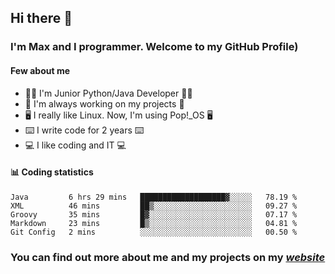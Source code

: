 ## Hi there 👋
### I'm Max and I programmer. Welcome to my GitHub Profile)

#### **Few about me**
- 👨‍💻 I'm Junior Python/Java Developer 👨‍💻
- 📁 I'm always working on my projects 📁
- 🖥️ I really like Linux. Now, I'm using Pop!_OS 🖥️
- ⌨️ I write code for 2 years ⌨️
- 💻 I like coding and IT 💻

#### 📊 **Coding statistics**
<!--START_SECTION:waka-->
```text
Java         6 hrs 29 mins   ███████████████████▓░░░░░   78.19 % 
XML          46 mins         ██▒░░░░░░░░░░░░░░░░░░░░░░   09.27 % 
Groovy       35 mins         █▓░░░░░░░░░░░░░░░░░░░░░░░   07.17 % 
Markdown     23 mins         █▒░░░░░░░░░░░░░░░░░░░░░░░   04.81 % 
Git Config   2 mins          ░░░░░░░░░░░░░░░░░░░░░░░░░   00.50 % 
```
<!--END_SECTION:waka-->

### **You can find out more about me and my projects on my *[website](https://merive.herokuapp.com/)***
